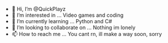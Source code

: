 - 👋 Hi, I’m @QuickPlayz
- 👀 I’m interested in ... Video games and coding
- 🌱 I’m currently learning ... Python and C#
- 💞️ I’m looking to collaborate on ... Nothing im lonely
- 📫 How to reach me ... You cant rn, ill make a way soon, sorry

<!---
QuickPlayz/QuickPlayz is a ✨ special ✨ repository because its `README.md` (this file) appears on your GitHub profile.
You can click the Preview link to take a look at your changes.
--->
